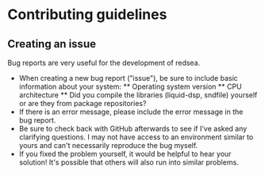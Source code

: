 # Contributing guidelines

## Creating an issue

Bug reports are very useful for the development of redsea.

* When creating a new bug report ("issue"), be sure to include basic
  information about your system:
** Operating system version
** CPU architecture
** Did you compile the libraries (liquid-dsp, sndfile) yourself or are they
   from package repositories?
* If there is an error message, please include the error message in the bug
  report.
* Be sure to check back with GitHub afterwards to see if I've asked any
  clarifying questions. I may not have access to an environment similar to
  yours and can't necessarily reproduce the bug myself.
* If you fixed the problem yourself, it would be helpful to hear your
  solution! It's possible that others will also run into similar problems.
